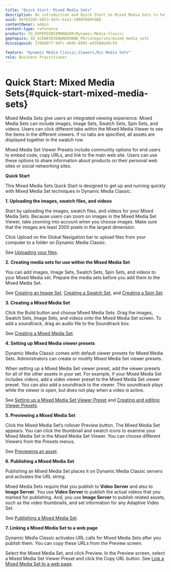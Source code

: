 ```yaml
---
title: "Quick Start: Mixed Media Sets"
description: An introduction and Quick Start to Mixed Media Sets to help you get up and running quickly.
uuid: 0ef033d5-b053-4d7c-b1e1-1980f899fd88
contentOwner: admin
content-type: reference
products: SG_EXPERIENCEMANAGER/Dynamic-Media-Classic
geptopics: SG_SCENESEVENONDEMAND_PK/categories/mixed_media_sets
discoiquuid: 2708d077-94fc-4045-8992-ad3589ed9cfd

feature: "Dynamic Media Classic,Viewers,Mix Media Sets"
role: Business Practitioner
---
```


# Quick Start: Mixed Media Sets{#quick-start-mixed-media-sets}

 Mixed Media Sets give users an integrated viewing experience. Mixed Media Sets can include images, Image Sets, Swatch Sets, Spin Sets, and videos. Users can click different tabs within the Mixed Media Viewer to see the items in the different viewers. If no tabs are specified, all assets are displayed together in the swatch row.

Mixed Media Set Viewer Presets include community options for end users to embed code, copy URLs, and link to the main web site. Users can use these options to share information about products on their personal web sites or social networking sites.

**Quick Start**

This Mixed Media Sets Quick Start is designed to get up and running quickly with Mixed Media Set techniques in Dynamic Media Classic.

**1. Uploading the images, swatch files, and videos**

Start by uploading the images, swatch files, and videos for your Mixed Media Sets. Because users can zoom on images in the Mixed Media Set Viewer, take zooming into account when you choose images. Make sure that the images are least 2000 pixels in the largest dimension.

Click Upload on the Global Navigation bar to upload files from your computer to a folder on Dynamic Media Classic.

See [Uploading your files](uploading-files.md#uploading-your-files).

**2. Creating media sets for use within the Mixed Media Set**

You can add images, Image Sets, Swatch Sets, Spin Sets, and videos to your Mixed Media set. Prepare the media sets before you add them to the Mixed Media Set.

See [Creating an Image Set](creating-image-set.md#creating-an-image-set), [Creating a Swatch Set](creating-swatch-set.md#creating-a-swatch-set), and [Creating a Spin Set](creating-spin-set.md#creating-a-spin-set).

**3. Creating a Mixed Media Set**

Click the Build button and choose Mixed Media Sets. Drag the images, Swatch Sets, Image Sets, and videos onto the Mixed Media Set screen. To add a soundtrack, drag an audio file to the Soundtrack box.

See [Creating a Mixed Media Set](creating-mixed-media-set.md#creating-a-mixed-media-set).

**4. Setting up Mixed Media viewer presets**

Dynamic Media Classic comes with default viewer presets for Mixed Media Sets. Administrators can create or modify Mixed Media Set viewer presets.

When setting up a Mixed Media Set viewer preset, add the viewer presets for all of the other assets in your set. For example, if your Mixed Media Set includes videos, add a video viewer preset to the Mixed Media Set viewer preset. You can also add a soundtrack to the viewer. This soundtrack plays while the viewer is open, but does not play when a video is active.

See [Setting up a Mixed Media Set Viewer Preset](setting-mixed-media-set-viewer.md#setting-up-a-mixed-media-set-viewer-preset) and [Creating and editing Viewer Presets](application-setup.md#adding-and-editing-viewer-presets).

**5. Previewing a Mixed Media Set**

Click the Mixed Media Set’s rollover Preview button. The Mixed Media Set appears. You can click the thumbnail and swatch icons to examine your Mixed Media Set in the Mixed Media Set Viewer. You can choose different Viewers from the Presets menus.

See [Previewing an asset](previewing-asset.md#previewing-an-asset).

**6. Publishing a Mixed Media Set**

Publishing an Mixed Media Set places it on Dynamic Media Classic servers and activates the URL string.

Mixed Media Sets require that you publish to **Video Server** and also to **Image Server**. You use **Video Server** to publish the actual videos that you marked for publishing. And, you use **Image Server** to publish related assets, such as the video thumbnails, and set information for any Adaptive Video Set.

See [Publishing a Mixed Media Set](publishing-mixed-media-set.md#publishing-a-mixed-media-set).

**7. Linking a Mixed Media Set to a web page**

Dynamic Media Classic activates URL calls for Mixed Media Sets after you publish them. You can copy these URLs from the Preview screen.

Select the Mixed Media Set, and click Preview. In the Preview screen, select a Mixed Media Set Viewer Preset and click the Copy URL button. See [Link a Mixed Media Set to a web page](linking-mixed-media-set-web.md#linking-a-mixed-media-set-to-a-web-page).
